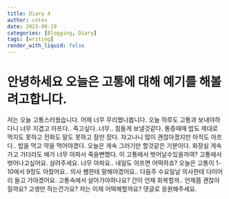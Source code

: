 ```yaml
---
title: Diary 4
author: cotes
date: 2023-08-19
categories: [Blogging, Diary]
tags: [writing]
render_with_liquid: false
---
```


# 안녕하세요 오늘은 고통에 대해 예기를 해볼려고합니다.

저는 오늘 고통스러웠습니다. 어제 너무 무리했나봅니다.  오늘 하루도 고통과 보내야하다니
너무 지겹고 아프다.. 죽고싶다..너무.. 힘들게 보낼것같다. 통증때매 밥도 제대로 먹지도 못하고
전화도 말도 못하고 잠만 잤다. 자고나니 많이 괜찮아졌지만 아직도 아프다.. 밥을 먹고 약을 먹어야겠다.
오늘은 게속 그러기만 할것같은 기분이다. 화장실 게속 가고 가더라도 배가 너무 아파서 죽을뻔했다.
이 고통에서 벗어날수있을까여? 고통에서 벗어나고싶어요. 살려주세요. 너무 아파요.. 내일도 아프면 어떡하죠?
오늘은 고통이 1-10에서 9정도 아팠어요.. 의사 쎔한테 말해야겠어요.. 다음주 수요일날 의사한테 다이어리 들고 가야겠어요.
고통속에서 살아가야하나요? 간이 언제 회복할까.. 언제쯤 괜찮아질까요? 고생만 하는건가요?
저는 이제 어떡해할까요? 댓글로 응원해주세요.